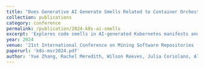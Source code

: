 ```yaml
---
title: "Does Generative AI Generate Smells Related to Container Orchestration?: An Exploratory Study with Kubernetes Manifests"
collection: publications
category: conference
permalink: /publication/2024-k8s-ai-smells
excerpt: 'Explores code smells in AI-generated Kubernetes manifests and implications for DevOps practices.'
year: 2024
venue: '21st International Conference on Mining Software Repositories (MSR 2024)'
paperurl: 'k8s-msr2024.pdf'
author: 'Yue Zhang, Rachel Meredith, Wilson Reeves, Julia Coriolano, Ali Babar, and Akond Rahman. (2024).'
---
```

